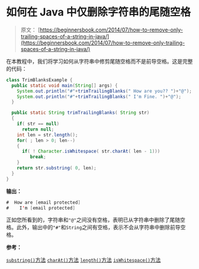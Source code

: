 # 如何在 Java 中仅删除字符串的尾随空格

> 原文： [https://beginnersbook.com/2014/07/how-to-remove-only-trailing-spaces-of-a-string-in-java/](https://beginnersbook.com/2014/07/how-to-remove-only-trailing-spaces-of-a-string-in-java/)

在本教程中，我们将学习如何从字符串中修剪尾随空格而不是前导空格。这是完整的代码：

```java
class TrimBlanksExample {
  public static void main(String[] args) {
    System.out.println("#"+trimTrailingBlanks(" How are you?? ")+"@");
    System.out.println("#"+trimTrailingBlanks(" I'm Fine. ")+"@");
  }

  public static String trimTrailingBlanks( String str)
  {
    if( str == null)
      return null;
    int len = str.length();
    for( ; len > 0; len--)
    {
      if( ! Character.isWhitespace( str.charAt( len - 1)))
         break;
    }
    return str.substring( 0, len);
  } 
}
```

**输出：**

```java
#  How are [email protected]
#    I'm [email protected]
```

正如您所看到的，字符串和`"@"`之间没有空格，表明已从字符串中删除了尾随空格。此外，输出中的`"#"`和`String`之间有空格，表示不会从字符串中删除前导空格。

**参考：**

[`substring()`方法](https://beginnersbook.com/2013/12/java-string-substring-method-example/ "Java – String substring() Method example")
[`charAt()`方法](https://beginnersbook.com/2013/12/java-string-charat-method-example/ "Java – String charAt() Method example")
[`length()`方法](https://beginnersbook.com/2013/12/java-string-length-method-example/ "Java – String length() Method example")
[`isWhitespace()`方法](https://docs.oracle.com/javase/7/docs/api/java/lang/Character.html#isWhitespace(char))